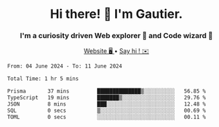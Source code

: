 <h1 align="center">Hi there! 👋 I'm Gautier.</h1>
<h3 align="center">I'm a curiosity driven Web explorer 🚀 and Code wizard 🧙</h3>

<p align="center">
  <a href="https://xisabla.github.io/">Website 🖥️ </a> •
  <a href="mailto:xisabla.dev@gmail.com">Say hi ! ✉️</a>
</p>

<!--START_SECTION:waka-->

```txt
From: 04 June 2024 - To: 11 June 2024

Total Time: 1 hr 5 mins

Prisma       37 mins         ██████████████▒░░░░░░░░░░   56.85 %
TypeScript   19 mins         ███████▒░░░░░░░░░░░░░░░░░   29.76 %
JSON         8 mins          ███░░░░░░░░░░░░░░░░░░░░░░   12.48 %
SQL          0 secs          ▒░░░░░░░░░░░░░░░░░░░░░░░░   00.69 %
TOML         0 secs          ░░░░░░░░░░░░░░░░░░░░░░░░░   00.11 %
```

<!--END_SECTION:waka-->
